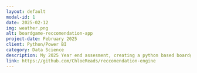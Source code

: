 ```yaml
---
layout: default
modal-id: 1
date: 2025-02-12
img: weather.png
alt: boardgame-reccomendation-app
project-date: February 2025
client: Python/Power BI
category: Data Science
description: My 2025 Year end assesment, creating a python based boardgame reccomendation engine with a front end GUI in Power BI bringing elements of Data Engineering/Infrastructure, Data Visualisation and Analytics
link: https://github.com/ChloeReads/reccomendation-engine
---
```

